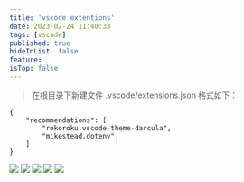 ```yaml
---
title: 'vscode extentions'
date: 2023-02-24 11:40:33
tags: [vscode]
published: true
hideInList: false
feature: 
isTop: false
---
```

> 在根目录下新建文件 .vscode/extensions.json
格式如下：
```
{
    "recommendations": [
        "rokoroku.vscode-theme-darcula",
        "mikestead.dotenv",
    ]
}
```
![](https://blog.shaoyunxiang.cn/post-images/1677215347501.png)
![](https://blog.shaoyunxiang.cn/post-images/1677215354014.png)
![](https://blog.shaoyunxiang.cn/post-images/1677215360121.png)
![](https://blog.shaoyunxiang.cn/post-images/1677215365482.png)
![](https://blog.shaoyunxiang.cn/post-images/1677215370252.png)